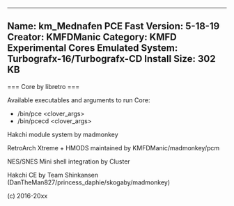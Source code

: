-----------------------
Name: km_Mednafen PCE Fast
Version: 5-18-19
Creator: KMFDManic
Category: KMFD Experimental Cores
Emulated System: Turbografx-16/Turbografx-CD
Install Size: 302 KB
-----------------------
=== Core by libretro ===

Available executables and arguments to run Core:
- /bin/pce <rom> <clover_args>
- /bin/pcecd <rom> <clover_args>

Hakchi module system by madmonkey

RetroArch Xtreme + HMODS maintained by KMFDManic/madmonkey/pcm

NES/SNES Mini shell integration by Cluster

Hakchi CE by Team Shinkansen (DanTheMan827/princess_daphie/skogaby/madmonkey)

(c) 2016-20xx
